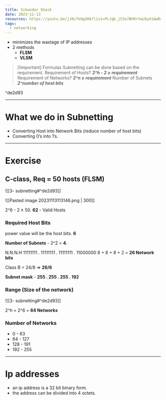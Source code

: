 ```yaml
---
title: Sikandar Shaik
date: 2023-11-13
resources: https://youtu.be/jJ8ifk0gSR8?list=PLJqb_j53o7BhRrYwLDy41AwR4pm-5nWk4
tags:
  - networking
---
```

- minimizes the wastage of IP addresses
- 2 methods
	- **FLSM**
	- **VLSM**

> [!important] Formulas
> Subnetting can be done based on the requirement.
> Requirement of Hosts?
> 	***2^h - 2 ≥ requirement***
> Requirement of Networks?
> 	***2^n ≥ requirement***
> Number of Subnets
> 	***2^number of host bits***

^de2d93

---
# What we do in Subnetting

- Converting Host into Network Bits (reduce number of host bits)
- Converting 0’s into 1’s.

---
# Exercise
## C-class, Req = 50 hosts (FLSM)


![[3- subnetting#^de2d93]]

![[Pasted image 20231113113146.png | 300]]

2^6 - 2 ≥ 50.
**62** - Valid Hosts

### Required Host Bits

power value will be the host bits.
**6**

**Number of Subnets** - 2^2 = **4**.

N.N.N.H
11111111  .  11111111  .  11111111  .  11000000
8 + 8 + 8 + 2 = **26 Network bits** 

Class B = 24/8 => **26/6**

**Subnet mask** - **255  .  255  .  255 . 192**

### Range (Size of the network)

![[3- subnetting#^de2d93]]

2^h = 2^6 = **64 Networks**

### Number of Networks

- 0 - 63
- 64 - 127
- 128 - 191
- 192 - 255

---
# Ip addresses

- an ip address is a 32 bit binary form.
- the address can be divided into 4 octets.